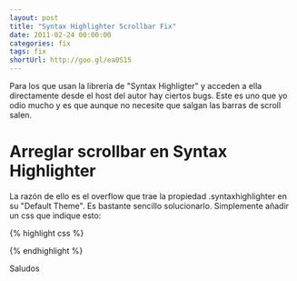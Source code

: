 ```yaml
---
layout: post
title: "Syntax Highlighter Scrollbar Fix"
date: 2011-02-24 00:00:00
categories: fix
tags: fix
shortUrl: http://goo.gl/ea0S15
---
```


Para los que usan la librería de "Syntax Highligter" y acceden a ella directamente desde el host del autor hay ciertos bugs. Este es uno que yo odio mucho y es que aunque no necesite que salgan las barras de scroll salen.

Arreglar scrollbar en Syntax Highlighter
====

La razón de ello es el overflow que trae la propiedad .syntaxhighlighter en su "Default Theme". Es bastante sencillo solucionarlo. Simplemente añadir un css que indique esto:

{% highlight css %}
<style type="text/css">
    .syntaxhighlighter { overflow-y: hidden !important; }
</style>
{% endhighlight %}

Saludos